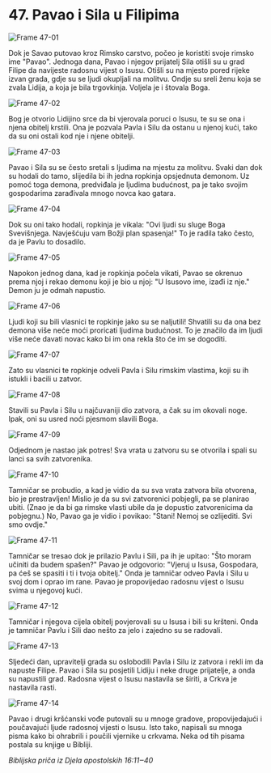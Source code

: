 # 47. Pavao i Sila u Filipima

![Frame 47-01](https://cdn.door43.org/obs/jpg/360px/obs-en-47-01.jpg)

Dok je Savao putovao kroz Rimsko carstvo, počeo je koristiti svoje rimsko ime "Pavao". Jednoga dana, Pavao i njegov prijatelj Sila otišli su u grad Filipe da navijeste radosnu vijest o Isusu. Otišli su na mjesto pored rijeke izvan grada, gdje su se ljudi okupljali na molitvu. Ondje su sreli ženu koja se zvala Lidija, a koja je bila trgovkinja. Voljela je i štovala Boga.

![Frame 47-02](https://cdn.door43.org/obs/jpg/360px/obs-en-47-02.jpg)

Bog je otvorio Lidijino srce da bi vjerovala poruci o Isusu, te su se ona i njena obitelj krstili. Ona je pozvala Pavla i Silu da ostanu u njenoj kući, tako da su oni ostali kod nje i njene obitelji.

![Frame 47-03](https://cdn.door43.org/obs/jpg/360px/obs-en-47-03.jpg)

Pavao i Sila su se često sretali s ljudima na mjestu za molitvu. Svaki dan dok su hodali do tamo, slijedila bi ih jedna ropkinja opsjednuta demonom. Uz pomoć toga demona, predviđala je ljudima budućnost, pa je tako svojim gospodarima zarađivala mnogo novca kao gatara.

![Frame 47-04](https://cdn.door43.org/obs/jpg/360px/obs-en-47-04.jpg)

Dok su oni tako hodali, ropkinja je vikala: "Ovi ljudi su sluge Boga Svevišnjega. Navješćuju vam Božji plan spasenja!" To je radila tako često, da je Pavlu to dosadilo.

![Frame 47-05](https://cdn.door43.org/obs/jpg/360px/obs-en-47-05.jpg)

Napokon jednog dana, kad je ropkinja počela vikati, Pavao se okrenuo prema njoj i rekao demonu koji je bio u njoj: "U Isusovo ime, izađi iz nje." Demon ju je odmah napustio.

![Frame 47-06](https://cdn.door43.org/obs/jpg/360px/obs-en-47-06.jpg)

Ljudi koji su bili vlasnici te ropkinje jako su se naljutili! Shvatili su da ona bez demona više neće moći proricati ljudima budućnost. To je značilo da im ljudi više neće davati novac kako bi im ona rekla što će im se dogoditi.

![Frame 47-07](https://cdn.door43.org/obs/jpg/360px/obs-en-47-07.jpg)

Zato su vlasnici te ropkinje odveli Pavla i Silu rimskim vlastima, koji su ih istukli i bacili u zatvor.

![Frame 47-08](https://cdn.door43.org/obs/jpg/360px/obs-en-47-08.jpg)

Stavili su Pavla i Silu u najčuvaniji dio zatvora, a čak su im okovali noge. Ipak, oni su usred noći pjesmom slavili Boga.

![Frame 47-09](https://cdn.door43.org/obs/jpg/360px/obs-en-47-09.jpg)

Odjednom je nastao jak potres! Sva vrata u zatvoru su se otvorila i spali su lanci sa svih zatvorenika.

![Frame 47-10](https://cdn.door43.org/obs/jpg/360px/obs-en-47-10.jpg)

Tamničar se probudio, a kad je vidio da su sva vrata zatvora bila otvorena, bio je prestravljen! Mislio je da su svi zatvorenici pobjegli, pa se planirao ubiti. (Znao je da bi ga rimske vlasti ubile da je dopustio zatvorenicima da pobjegnu.) No, Pavao ga je vidio i povikao: "Stani! Nemoj se ozlijediti. Svi smo ovdje."

![Frame 47-11](https://cdn.door43.org/obs/jpg/360px/obs-en-47-11.jpg)

Tamničar se tresao dok je prilazio Pavlu i Sili, pa ih je upitao: "Što moram učiniti da budem spašen?" Pavao je odgovorio: "Vjeruj u Isusa, Gospodara, pa ćeš se spasiti i ti i tvoja obitelj." Onda je tamničar odveo Pavla i Silu u svoj dom i oprao im rane. Pavao je propovijedao radosnu vijest o Isusu svima u njegovoj kući.

![Frame 47-12](https://cdn.door43.org/obs/jpg/360px/obs-en-47-12.jpg)

Tamničar i njegova cijela obitelj povjerovali su u Isusa i bili su kršteni. Onda je tamničar Pavlu i Sili dao nešto za jelo i zajedno su se radovali.

![Frame 47-13](https://cdn.door43.org/obs/jpg/360px/obs-en-47-13.jpg)

Sljedeći dan, upravitelji grada su oslobodili Pavla i Silu iz zatvora i rekli im da napuste Filipe. Pavao i Sila su posjetili Lidiju i neke druge prijatelje, a onda su napustili grad. Radosna vijest o Isusu nastavila se širiti, a Crkva je nastavila rasti.

![Frame 47-14](https://cdn.door43.org/obs/jpg/360px/obs-en-47-14.jpg)

Pavao i drugi kršćanski vođe putovali su u mnoge gradove, propovijedajući i poučavajući ljude radosnoj vijesti o Isusu. Isto tako, napisali su mnoga pisma kako bi ohrabrili i poučili vjernike u crkvama. Neka od tih pisama postala su knjige u Bibliji.

_Biblijska priča iz Djela apostolskih 16:11‒40_
